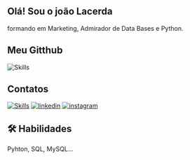 

## Olá! Sou o joão Lacerda
formando em Marketing, Admirador de Data Bases e Python.


## Meu Gitthub 
![Skills](https://img.shields.io/badge/GitHub-100000?style=for-the-badge&logo=github&logoColor=white)
## Contatos
[![Skills](https://img.shields.io/badge/my_portfolio-000?style=for-the-badge&logo=ko-fi&logoColor=white)](https://dio.me/users/joaolacerda_e)
[![linkedin](https://img.shields.io/badge/linkedin-0A66C2?style=for-the-badge&logo=linkedin&logoColor=white)](https://www.linkedin.com/)
[![instagram](https://img.shields.io/badge/Instagram-E4405F?style=for-the-badge&logo=instagram&logoColor=white)](https://www.instagram.com/vlacerda_21/)




## 🛠 Habilidades
Pyhton, SQL, MySQL...
